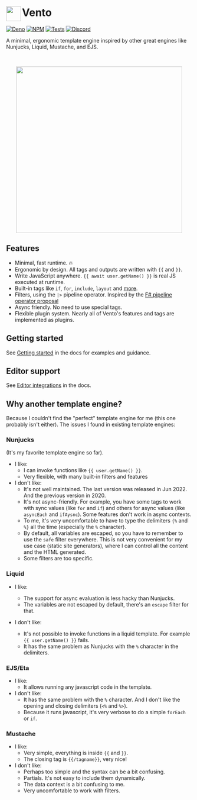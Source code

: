 <h1>
<img align="left" width="40" src="https://raw.githubusercontent.com/ventojs/vento/main/docs/icon.svg"></img>
Vento
</h1>

[![Deno](https://deno.land/badge/vento/version)](https://deno.land/x/vento)
[![NPM](https://img.shields.io/npm/v/ventojs)](https://www.npmjs.com/package/ventojs)
[![Tests](https://github.com/ventojs/vento/workflows/Tests/badge.svg?branch=main)](https://github.com/ventojs/vento/actions/workflows/deno.yml)
[![Discord](https://img.shields.io/badge/join-chat-blue?logo=discord&logoColor=white)](https://discord.gg/YbTmpACHWB)

A minimal, ergonomic template engine inspired by other great engines like Nunjucks, 
Liquid, Mustache, and EJS.

<br>

<p align="center" style="text-align: center">
  <img width="450" src="https://github.com/ventojs/vento/assets/7478134/8e9fc1f2-2ea7-43a1-be08-f190fee681ea">
</p>

## Features

- Minimal, fast runtime. 🔥
- Ergonomic by design. All tags and outputs are written with `{{` and `}}`.
- Write JavaScript anywhere. `{{ await user.getName() }}` is real JS executed at runtime.
- Built-in tags like `if`, `for`, `include`, `layout` and [more](https://vento.js.org).
- Filters, using the `|>` pipeline operator. Inspired by the
  [F# pipeline operator proposal](https://github.com/valtech-nyc/proposal-fsharp-pipelines)
- Async friendly. No need to use special tags.
- Flexible plugin system. Nearly all of Vento's features and tags are implemented as plugins.

## Getting started

See [Getting started](https://vento.js.org/getting-started/) in the docs for examples and guidance.

## Editor support

See [Editor integrations](https://vento.js.org/editor-integrations/) in the
docs.

## Why another template engine?

Because I couldn't find the "perfect" template engine for me (this one
probably isn't either). The issues I found in existing template engines:

### Nunjucks

(It's my favorite template engine so far).

- I like:
  - I can invoke functions like `{{ user.getName() }}`.
  - Very flexible, with many built-in filters and features
- I don't like:
  - It's not well maintained. The last version was released in Jun 2022. And the
    previous version in 2020.
  - It's not async-friendly. For example, you have some tags to work with sync
    values (like `for` and `if`) and others for async values (like `asyncEach`
    and `ifAysnc`). Some features don't work in async contexts.
  - To me, it's very uncomfortable to have to type the delimiters `{%` and `%}`
    all the time (especially the `%` character).
  - By default, all variables are escaped, so you have to remember to use the
    `safe` filter everywhere. This is not very convenient for my use case
    (static site generators), where I can control all the content and the HTML
    generated.
  - Some filters are too specific.

### Liquid

- I like:

  - The support for async evaluation is less hacky than Nunjucks.
  - The variables are not escaped by default, there's an `escape` filter for
    that.

- I don't like:
  - It's not possible to invoke functions in a liquid template. For example
    `{{ user.getName() }}` fails.
  - It has the same problem as Nunjucks with the `%` character in the
    delimiters.

### EJS/Eta

- I like:
  - It allows running any javascript code in the template.
- I don't like:
  - It has the same problem with the `%` character. And I don't like the opening
    and closing delimiters (`<%` and `%>`).
  - Because it runs javascript, it's very verbose to do a simple `forEach` or
    `if`.

### Mustache

- I like:
  - Very simple, everything is inside `{{` and `}}`.
  - The closing tag is `{{/tagname}}`, very nice!
- I don't like:
  - Perhaps too simple and the syntax can be a bit confusing.
  - Partials. It's not easy to include them dynamically.
  - The data context is a bit confusing to me.
  - Very uncomfortable to work with filters.
